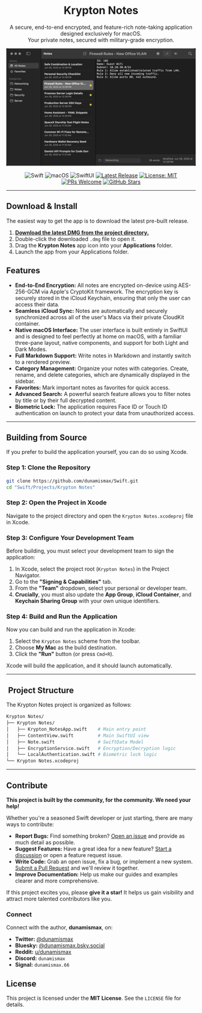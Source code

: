 <h1 align="center">Krypton Notes</h1>

<p align="center">
  A secure, end-to-end encrypted, and feature-rich note-taking application designed exclusively for macOS.
  <br />
  Your private notes, secured with military-grade encryption.
</p>

<p align="center">
  <img src="https://github.com/dunamismax/Swift/blob/main/Projects/Krypton%20Notes/Krypton-Notes-Screenshot.png" width="700">
</p>

<p align="center">
  <img src="https://img.shields.io/badge/Language-Swift-orange.svg" alt="Swift">
  <img src="https://img.shields.io/badge/Platform-macOS-lightgrey.svg" alt="macOS">
  <img src="https://img.shields.io/badge/Framework-SwiftUI-blue.svg" alt="SwiftUI">
  <a href="https://github.com/dunamismax/Swift/releases"><img src="https://img.shields.io/github/v/release/dunamismax/Swift" alt="Latest Release"></a>
  <a href="https://github.com/dunamismax/Swift/blob/main/LICENSE"><img src="https://img.shields.io/badge/License-MIT-yellow.svg" alt="License: MIT"></a>
  <a href="https://github.com/dunamismax/Swift/pulls"><img src="https://img.shields.io/badge/PRs-welcome-brightgreen.svg?style=flat-square" alt="PRs Welcome"></a>
  <a href="https://github.com/dunamismax/Swift/stargazers"><img src="https://img.shields.io/github/stars/dunamismax/Swift?style=social" alt="GitHub Stars"></a>
</p>

---

## Download & Install

The easiest way to get the app is to download the latest pre-built release.

1. **[Download the latest DMG from the project directory.](https://github.com/dunamismax/Swift/raw/main/Projects/Krypton%20Notes/Krypton%20Notes-v1.0.dmg)**
2. Double-click the downloaded `.dmg` file to open it.
3. Drag the **Krypton Notes** app icon into your **Applications** folder.
4. Launch the app from your Applications folder.

## Features

- **End-to-End Encryption:** All notes are encrypted on-device using AES-256-GCM via Apple's CryptoKit framework. The encryption key is securely stored in the iCloud Keychain, ensuring that only the user can access their data.
- **Seamless iCloud Sync:** Notes are automatically and securely synchronized across all of the user's Macs via their private CloudKit container.
- **Native macOS Interface:** The user interface is built entirely in SwiftUI and is designed to feel perfectly at home on macOS, with a familiar three-pane layout, native components, and support for both Light and Dark Modes.
- **Full Markdown Support:** Write notes in Markdown and instantly switch to a rendered preview.
- **Category Management:** Organize your notes with categories. Create, rename, and delete categories, which are dynamically displayed in the sidebar.
- **Favorites:** Mark important notes as favorites for quick access.
- **Advanced Search:** A powerful search feature allows you to filter notes by title or by their full decrypted content.
- **Biometric Lock:** The application requires Face ID or Touch ID authentication on launch to protect your data from unauthorized access.

---

## Building from Source

If you prefer to build the application yourself, you can do so using Xcode.

### Step 1: Clone the Repository

```sh
git clone https://github.com/dunamismax/Swift.git
cd "Swift/Projects/Krypton Notes"
```

### Step 2: Open the Project in Xcode

Navigate to the project directory and open the `Krypton Notes.xcodeproj` file in Xcode.

### Step 3: Configure Your Development Team

Before building, you must select your development team to sign the application:

1. In Xcode, select the project root (`Krypton Notes`) in the Project Navigator.
2. Go to the **"Signing & Capabilities"** tab.
3. From the **"Team"** dropdown, select your personal or developer team.
4. **Crucially**, you must also update the **App Group**, **iCloud Container**, and **Keychain Sharing Group** with your own unique identifiers.

### Step 4: Build and Run the Application

Now you can build and run the application in Xcode:

1. Select the `Krypton Notes` scheme from the toolbar.
2. Choose **My Mac** as the build destination.
3. Click the **"Run"** button (or press `Cmd+R`).

Xcode will build the application, and it should launch automatically.

---

## ️ Project Structure

The Krypton Notes project is organized as follows:

```sh
Krypton Notes/
├── Krypton Notes/
│   ├── Krypton_NotesApp.swift    # Main entry point
│   ├── ContentView.swift         # Main SwiftUI view
│   ├── Note.swift                # SwiftData Model
│   ├── EncryptionService.swift   # Encryption/Decryption logic
│   └── LocalAuthentication.swift # Biometric lock logic
└── Krypton Notes.xcodeproj
```

---

## Contribute

**This project is built by the community, for the community. We need your help!**

Whether you're a seasoned Swift developer or just starting, there are many ways to contribute:

- **Report Bugs:** Find something broken? [Open an issue](https://github.com/dunamismax/Swift/issues) and provide as much detail as possible.
- **Suggest Features:** Have a great idea for a new feature? [Start a discussion](https://github.com/dunamismax/Swift/discussions) or open a feature request issue.
- **Write Code:** Grab an open issue, fix a bug, or implement a new system. [Submit a Pull Request](https://github.com/dunamismax/Swift/pulls) and we'll review it together.
- **Improve Documentation:** Help us make our guides and examples clearer and more comprehensive.

If this project excites you, please **give it a star!** It helps us gain visibility and attract more talented contributors like you.

### Connect

Connect with the author, **dunamismax**, on:

- **Twitter:** [@dunamismax](https://twitter.com/dunamismax)
- **Bluesky:** [@dunamismax.bsky.social](https://bsky.app/profile/dunamismax.bsky.social)
- **Reddit:** [u/dunamismax](https://www.reddit.com/user/dunamismax)
- **Discord:** `dunamismax`
- **Signal:** `dunamismax.66`

## License

This project is licensed under the **MIT License**. See the `LICENSE` file for details.
